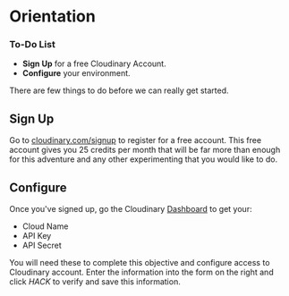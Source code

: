 # Orientation

<div class="aside">
<h3>To-Do List</h3>
<ul>
  <li><b>Sign Up</b> for a free Cloudinary Account.</li>
  <li><b>Configure</b> your environment.</li>
</ul>
</div>

There are few things to do before we can really get started.

## Sign Up

Go to [cloudinary.com/signup](https://cloudinary.com/signup) to register for a free account. This free account gives you 25 credits per month that will be far more than enough for this adventure and any other experimenting that you would like to do.

## Configure
Once you've signed up, go the Cloudinary [Dashboard](https://cloudinary.com/console) to get your:
* Cloud Name
* API Key
* API Secret

You will need these to complete this objective and configure access to Cloudinary account.  Enter the information into the form on the right and click _HACK_ to verify and save this information.